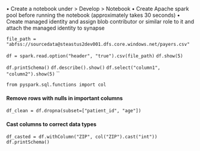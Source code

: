 •	Create a notebook under > Develop > Notebook
•	Create Apache spark pool before running the notebook (approximately takes 30 seconds) 
•	Create managed identity and assign blob contributor or similar role to it and attach the managed identity to synapse


`file_path = "abfss://sourcedata@steastus2dev001.dfs.core.windows.net/payers.csv"`

`df = spark.read.option("header", "true").csv(file_path)`
`df.show(5)`


`df.printSchema()`
`df.describe().show()`
`df.select("column1", "column2").show(5)`
``


`from pyspark.sql.functions import col`
#### Remove rows with nulls in important columns
`df_clean = df.dropna(subset=["patient_id", "age"])`

#### Cast columns to correct data types
`df_casted = df.withColumn("ZIP", col("ZIP").cast("int"))`
`df.printSchema()`



